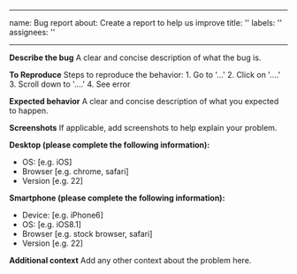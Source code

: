 * * *

name: Bug report
about: Create a report to help us improve
title: ''
labels: ''
assignees: ''

* * *

**Describe the bug**
A clear and concise description of what the bug is.

**To Reproduce**
Steps to reproduce the behavior:
1\. Go to '...'
2\. Click on '....'
3\. Scroll down to '....'
4\. See error

**Expected behavior**
A clear and concise description of what you expected to happen.

**Screenshots**
If applicable, add screenshots to help explain your problem.

**Desktop (please complete the following information):**

-   OS: \[e.g. iOS]
-   Browser \[e.g. chrome, safari]
-   Version \[e.g. 22]

**Smartphone (please complete the following information):**

-   Device: \[e.g. iPhone6]
-   OS: \[e.g. iOS8.1]
-   Browser \[e.g. stock browser, safari]
-   Version \[e.g. 22]

**Additional context**
Add any other context about the problem here.
